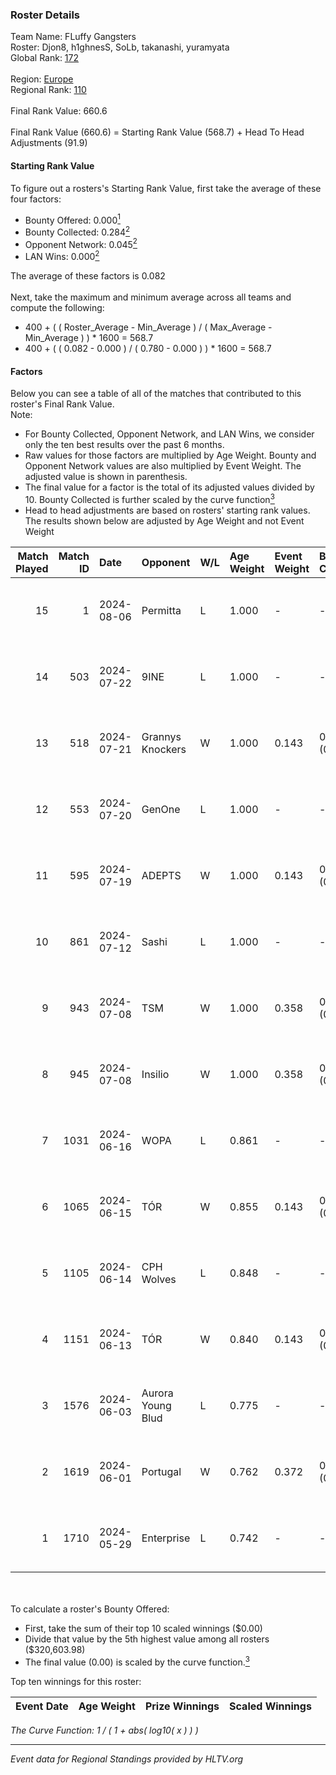 ### Roster Details<br />
Team Name: FLuffy Gangsters<br />
Roster: Djon8, h1ghnesS, SoLb, takanashi, yuramyata<br />
Global Rank: [172](../standings_global.md)<br />
<br />
Region: [Europe]( ../standings_europe.md)<br />
Regional Rank: [110]( ../standings_europe.md)<br />
<br />
Final Rank Value:  660.6<br />
<br />
Final Rank Value (660.6) = Starting Rank Value (568.7) + Head To Head Adjustments (91.9)<br />

#### Starting Rank Value<br />
To figure out a rosters's Starting Rank Value, first take the average of these four factors:<br />
- Bounty Offered: 0.000[<sup>1</sup>](#table2)
- Bounty Collected: 0.284[<sup>2</sup>](#table1)
- Opponent Network: 0.045[<sup>2</sup>](#table1)
- LAN Wins: 0.000[<sup>2</sup>](#table1)

The average of these factors is 0.082<br />
<br />
Next, take the maximum and minimum average across all teams and compute the following:<br />
- 400 + ( ( Roster_Average - Min_Average ) / ( Max_Average - Min_Average ) ) * 1600 = 568.7
- 400 + ( ( 0.082 - 0.000 ) / ( 0.780 - 0.000 ) ) * 1600 = 568.7


#### Factors<br />
Below you can see a table of all of the matches that contributed to this roster's Final Rank Value.<br />
Note:<br />

- For Bounty Collected, Opponent Network, and LAN Wins, we consider only the ten best results over the past 6 months.
- Raw values for those factors are multiplied by Age Weight. Bounty and Opponent Network values are also multiplied by Event Weight. The adjusted value is shown in parenthesis.
- The final value for a factor is the total of its adjusted values divided by 10. Bounty Collected is further scaled by the curve function[<sup>3</sup>](#curveFunction)
- Head to head adjustments are based on rosters' starting rank values. The results shown below are adjusted by Age Weight and not Event Weight
<span id="table1"></span><br />


| Match Played | Match ID | Date       | Opponent          | W/L | Age Weight | Event Weight | Bounty Collected | Opponent Network | LAN Wins  | H2H Adj. | Roster                                      |
| -: | -: | :- | :- | :- | :- | :- | :- | :- | :- | -: | :- |
|           15 |        1 | 2024-08-06 | Permitta          | L   | 1.000      | -            | -                | -                | -         |    -4.74 | Djon8, h1ghnesS, SoLb, takanashi, yuramyata |
|           14 |      503 | 2024-07-22 | 9INE              | L   | 1.000      | -            | -                | -                | -         |    -5.14 | Djon8, h1ghnesS, SoLb, takanashi, yuramyata |
|           13 |      518 | 2024-07-21 | Grannys Knockers  | W   | 1.000      | 0.143        | 0.004 (0.001)    | 0.128 (0.018)    | 0 (0.000) |    20.63 | Djon8, h1ghnesS, SoLb, takanashi, yuramyata |
|           12 |      553 | 2024-07-20 | GenOne            | L   | 1.000      | -            | -                | -                | -         |   -21.53 | Djon8, h1ghnesS, SoLb, takanashi, yuramyata |
|           11 |      595 | 2024-07-19 | ADEPTS            | W   | 1.000      | 0.143        | 0.002 (0.000)    | 0.026 (0.004)    | 0 (0.000) |    14.55 | Djon8, h1ghnesS, SoLb, takanashi, yuramyata |
|           10 |      861 | 2024-07-12 | Sashi             | L   | 1.000      | -            | -                | -                | -         |    -1.45 | Djon8, h1ghnesS, SoLb, takanashi, yuramyata |
|            9 |      943 | 2024-07-08 | TSM               | W   | 1.000      | 0.358        | 0.040 (0.014)    | 0.471 (0.169)    | 0 (0.000) |    27.57 | Djon8, h1ghnesS, SoLb, takanashi, yuramyata |
|            8 |      945 | 2024-07-08 | Insilio           | W   | 1.000      | 0.358        | 0.023 (0.008)    | 0.552 (0.197)    | 0 (0.000) |    27.83 | Djon8, h1ghnesS, SoLb, takanashi, yuramyata |
|            7 |     1031 | 2024-06-16 | WOPA              | L   | 0.861      | -            | -                | -                | -         |   -12.85 | Djon8, h1ghnesS, SoLb, takanashi, yuramyata |
|            6 |     1065 | 2024-06-15 | TÓR               | W   | 0.855      | 0.143        | 0.024 (0.003)    | 0.114 (0.014)    | 0 (0.000) |    22.49 | Djon8, h1ghnesS, SoLb, takanashi, yuramyata |
|            5 |     1105 | 2024-06-14 | CPH Wolves        | L   | 0.848      | -            | -                | -                | -         |    -6.46 | Djon8, h1ghnesS, SoLb, takanashi, yuramyata |
|            4 |     1151 | 2024-06-13 | TÓR               | W   | 0.840      | 0.143        | 0.024 (0.003)    | 0.114 (0.014)    | 0 (0.000) |    22.78 | Djon8, h1ghnesS, SoLb, takanashi, yuramyata |
|            3 |     1576 | 2024-06-03 | Aurora Young Blud | L   | 0.775      | -            | -                | -                | -         |    -4.27 | Djon8, h1ghnesS, SoLb, takanashi, yuramyata |
|            2 |     1619 | 2024-06-01 | Portugal          | W   | 0.762      | 0.372        | 0.003 (0.001)    | 0.117 (0.033)    | 0 (0.000) |    15.31 | Djon8, h1ghnesS, SoLb, takanashi, yuramyata |
|            1 |     1710 | 2024-05-29 | Enterprise        | L   | 0.742      | -            | -                | -                | -         |    -2.82 | Djon8, h1ghnesS, SoLb, takanashi, yuramyata |

<br />
<span id="table2"></span><br />
To calculate a roster's Bounty Offered:<br />

- First, take the sum of their top 10 scaled winnings ($0.00)
- Divide that value by the 5th highest value among all rosters ($320,603.98)
- The final value (0.00) is scaled by the curve function.[<sup>3</sup>](#curveFunction)

Top ten winnings for this roster:<br />

| Event Date | Age Weight | Prize Winnings | Scaled Winnings |
| :- | -: | :- | :- |


<span id="curveFunction"></span>_The Curve Function: 1 / ( 1 + abs( log10( x ) ) )_<br />

---
_Event data for Regional Standings provided by HLTV.org_<br />

